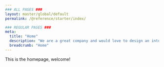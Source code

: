 ```yaml
---
### ALL PAGES ###
layout: master/global/default
permalink: /@reference/starter/index/

### REGULAR PAGES ###
meta:
  title: "Home"
  description: "We are a great company and would love to design an intuitive solution for you!"
  breadcrumb: "Home"
---
```

This is the homepage, welcome!
